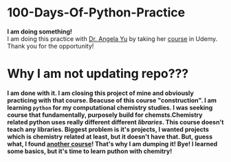 # 100-Days-Of-Python-Practice
**I am doing something!**\
I am doing this practice with [Dr. Angela Yu](https://www.udemy.com/user/4b4368a3-b5c8-4529-aa65-2056ec31f37e/)
 by taking her [course](https://www.udemy.com/course/100-days-of-code/?couponCode=ST10MT30325G1) in Udemy. \
 Thank you for the opportunity!
# Why I am not updating repo???
#### I am done with it. I am closing this project of mine and obviously practicing with that course. Beacuse of this course "construction". I am learning `python` for my computational chemistry studies. I was seeking course that fundamentally, purposely build for chemsts.Chemistry related python uses really different different *libraries*. This course doesn't teach any libraries. Biggest problem is it's projects, I wanted projects which is chemistry related at least, but it doesn't have that. But, guess what, I found [another course](https://weisscharlesj.github.io/SciCompforChemists/notebooks/introduction/intro.html)! That's why I am dumping it! Bye! I learned some basics, but it's time to learn puthon with chemitry!
